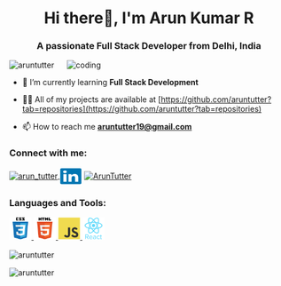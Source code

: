 <h1 align="center">Hi there👋, I'm Arun Kumar R</h1>
<h3 align="center">A passionate Full Stack Developer from Delhi, India</h3>
<img align="right" alt="coding" width="400" src="https://media.tenor.com/YNqsJbmb_yMAAAAd/coding.gif">

<p align="left"> <img src="https://komarev.com/ghpvc/?username=aruntutter&label=Profile%20views&color=0e75b6&style=flat" alt="aruntutter" /> </p>

- 🌱 I’m currently learning **Full Stack Development**

- 👨‍💻 All of my projects are available at [https://github.com/aruntutter?tab=repositories](https://github.com/aruntutter?tab=repositories)

- 📫 How to reach me **aruntutter19@gmail.com**

<h3 align="left">Connect with me:</h3>
<p align="left">
  <a href="https://instagram.com/arun_tutter" target="blank">
    <img align="center" src="https://raw.githubusercontent.com/rahuldkjain/github-profile-readme-generator/master/src/images/icons/Social/instagram.svg" alt="arun_tutter" height="30" width="40" />
  </a>
<img align="center" src="https://raw.githubusercontent.com/devicons/devicon/master/icons/linkedin/linkedin-original.svg" alt="LinkedIn" height="30" width="40" />
  <a href="https://twitter.com/ArunTutter" target="blank">
    <img align="center" src="https://raw.githubusercontent.com/rahuldkjain/github-profile-readme-generator/master/src/images/icons/Social/twitter.svg" alt="ArunTutter" height="30" width="40" />
  </a>
</p>

<h3 align="left">Languages and Tools:</h3>
<p align="left">
  <a href="https://www.w3schools.com/css/" target="_blank" rel="noreferrer"></a>
  <a href="https://www.w3.org/html/" target="_blank" rel="noreferrer">
    <img src="https://raw.githubusercontent.com/devicons/devicon/master/icons/css3/css3-original-wordmark.svg" alt="css3" width="40" height="40" />
    <img src="https://raw.githubusercontent.com/devicons/devicon/master/icons/html5/html5-original-wordmark.svg" alt="html5" width="40" height="40" />
  </a>
  <a href="https://developer.mozilla.org/en-US/docs/Web/JavaScript" target="_blank" rel="noreferrer">
    <img src="https://raw.githubusercontent.com/devicons/devicon/master/icons/javascript/javascript-original.svg" alt="javascript" width="40" height="40" />
  </a>
  <img src="https://raw.githubusercontent.com/devicons/devicon/master/icons/react/react-original-wordmark.svg" alt="API" width="40" height="40" />
</p>

<p>
  <img align="center" src="https://github-readme-stats.vercel.app/api/top-langs?username=aruntutter&show_icons=true&locale=en&layout=compact" alt="aruntutter" />
</p>

<p>
  <img align="center" src="https://github-readme-streak-stats.herokuapp.com/?user=aruntutter&" alt="aruntutter" />
</p> 
